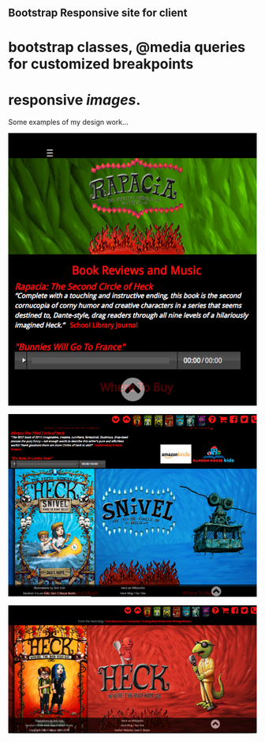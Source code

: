 
## Bootstrap Responsive site for client

# bootstrap classes, @media queries for customized breakpoints

# responsive *images*.

Some examples of my design work...

![Responsive Bootstrap Mobile](/assets/demo-img/rapacia-mobile.png "Mobile")

![Bootstrap classes for small desktops and tablets](/assets/demo-img/snivel-md.png "Sm desktops and tablets")

![Bootstrap classes for larger desktops](/assets/demo-img/heck-lg.png "Larger desktops")
